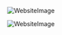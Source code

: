 ![WebsiteImage](https://i.ibb.co/TMzcfyD/website-Photo-One.png)

![WebsiteImage](https://i.ibb.co/hW69xhK/website-Photo-Two.png)


